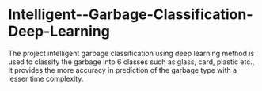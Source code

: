 # Intelligent--Garbage-Classification-Deep-Learning
The project intelligent garbage classification using deep learning method is used to classify the garbage into  6 classes such as glass, card, plastic etc., It provides the more accuracy in prediction of the garbage type with a lesser time complexity.
